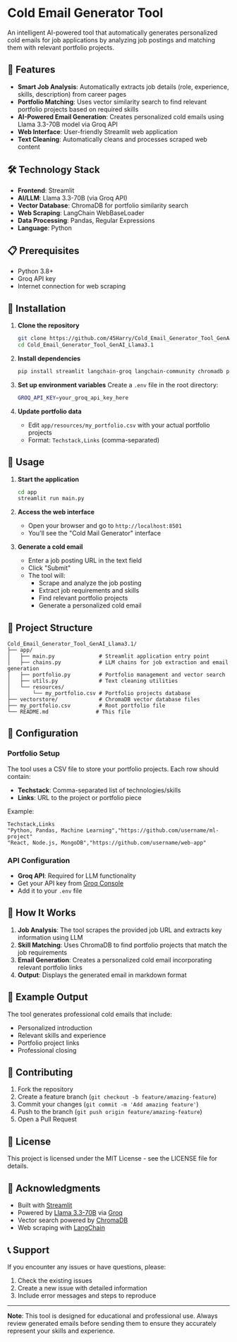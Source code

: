 # Cold Email Generator Tool

An intelligent AI-powered tool that automatically generates personalized cold emails for job applications by analyzing job postings and matching them with relevant portfolio projects.

## 🚀 Features

- **Smart Job Analysis**: Automatically extracts job details (role, experience, skills, description) from career pages
- **Portfolio Matching**: Uses vector similarity search to find relevant portfolio projects based on required skills
- **AI-Powered Email Generation**: Creates personalized cold emails using Llama 3.3-70B model via Groq API
- **Web Interface**: User-friendly Streamlit web application
- **Text Cleaning**: Automatically cleans and processes scraped web content

## 🛠️ Technology Stack

- **Frontend**: Streamlit
- **AI/LLM**: Llama 3.3-70B (via Groq API)
- **Vector Database**: ChromaDB for portfolio similarity search
- **Web Scraping**: LangChain WebBaseLoader
- **Data Processing**: Pandas, Regular Expressions
- **Language**: Python

## 📋 Prerequisites

- Python 3.8+
- Groq API key
- Internet connection for web scraping

## 🚀 Installation

1. **Clone the repository**
   ```bash
   git clone https://github.com/45Harry/Cold_Email_Generator_Tool_GenAI_Llama3.1.git
   cd Cold_Email_Generator_Tool_GenAI_Llama3.1
   ```

2. **Install dependencies**
   ```bash
   pip install streamlit langchain-groq langchain-community chromadb pandas python-dotenv
   ```

3. **Set up environment variables**
   Create a `.env` file in the root directory:
   ```bash
   GROQ_API_KEY=your_groq_api_key_here
   ```

4. **Update portfolio data**
   - Edit `app/resources/my_portfolio.csv` with your actual portfolio projects
   - Format: `Techstack,Links` (comma-separated)

## 🎯 Usage

1. **Start the application**
   ```bash
   cd app
   streamlit run main.py
   ```

2. **Access the web interface**
   - Open your browser and go to `http://localhost:8501`
   - You'll see the "Cold Mail Generator" interface

3. **Generate a cold email**
   - Enter a job posting URL in the text field
   - Click "Submit"
   - The tool will:
     - Scrape and analyze the job posting
     - Extract job requirements and skills
     - Find relevant portfolio projects
     - Generate a personalized cold email

## 📁 Project Structure

```
Cold_Email_Generator_Tool_GenAI_Llama3.1/
├── app/
│   ├── main.py              # Streamlit application entry point
│   ├── chains.py            # LLM chains for job extraction and email generation
│   ├── portfolio.py         # Portfolio management and vector search
│   ├── utils.py             # Text cleaning utilities
│   └── resources/
│       └── my_portfolio.csv # Portfolio projects database
├── vectorstore/             # ChromaDB vector database files
├── my_portfolio.csv         # Root portfolio file
└── README.md               # This file
```

## 🔧 Configuration

### Portfolio Setup
The tool uses a CSV file to store your portfolio projects. Each row should contain:
- **Techstack**: Comma-separated list of technologies/skills
- **Links**: URL to the project or portfolio piece

Example:
```csv
Techstack,Links
"Python, Pandas, Machine Learning","https://github.com/username/ml-project"
"React, Node.js, MongoDB","https://github.com/username/web-app"
```

### API Configuration
- **Groq API**: Required for LLM functionality
- Get your API key from [Groq Console](https://console.groq.com/)
- Add it to your `.env` file

## 🎨 How It Works

1. **Job Analysis**: The tool scrapes the provided job URL and extracts key information using LLM
2. **Skill Matching**: Uses ChromaDB to find portfolio projects that match the job requirements
3. **Email Generation**: Creates a personalized cold email incorporating relevant portfolio links
4. **Output**: Displays the generated email in markdown format

## 📝 Example Output

The tool generates professional cold emails that include:
- Personalized introduction
- Relevant skills and experience
- Portfolio project links
- Professional closing

## 🤝 Contributing

1. Fork the repository
2. Create a feature branch (`git checkout -b feature/amazing-feature`)
3. Commit your changes (`git commit -m 'Add amazing feature'`)
4. Push to the branch (`git push origin feature/amazing-feature`)
5. Open a Pull Request

## 📄 License

This project is licensed under the MIT License - see the LICENSE file for details.

## 🙏 Acknowledgments

- Built with [Streamlit](https://streamlit.io/)
- Powered by [Llama 3.3-70B](https://llama.meta.com/) via [Groq](https://groq.com/)
- Vector search powered by [ChromaDB](https://www.trychroma.com/)
- Web scraping with [LangChain](https://www.langchain.com/)

## 📞 Support

If you encounter any issues or have questions, please:
1. Check the existing issues
2. Create a new issue with detailed information
3. Include error messages and steps to reproduce

---

**Note**: This tool is designed for educational and professional use. Always review generated emails before sending them to ensure they accurately represent your skills and experience. 